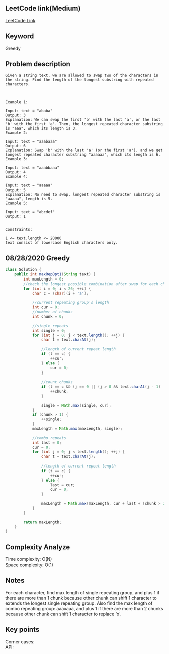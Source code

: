 ## LeetCode link(Medium)
[LeetCode Link](https://leetcode.com/problems/swap-for-longest-repeated-character-substring/)
 
## Keyword
Greedy

## Problem description
```
Given a string text, we are allowed to swap two of the characters in the string. Find the length of the longest substring with repeated characters.

 

Example 1:

Input: text = "ababa"
Output: 3
Explanation: We can swap the first 'b' with the last 'a', or the last 'b' with the first 'a'. Then, the longest repeated character substring is "aaa", which its length is 3.
Example 2:

Input: text = "aaabaaa"
Output: 6
Explanation: Swap 'b' with the last 'a' (or the first 'a'), and we get longest repeated character substring "aaaaaa", which its length is 6.
Example 3:

Input: text = "aaabbaaa"
Output: 4
Example 4:

Input: text = "aaaaa"
Output: 5
Explanation: No need to swap, longest repeated character substring is "aaaaa", length is 5.
Example 5:

Input: text = "abcdef"
Output: 1
 

Constraints:

1 <= text.length <= 20000
text consist of lowercase English characters only.
```
## 08/28/2020 Greedy
```java
class Solution {
    public int maxRepOpt1(String text) {
        int maxLength = 0;
        //check the longest possible combination after swap for each character
        for (int i = 0; i < 26; ++i) {
            char c = (char)(i + 'a');
            
            //current repeating group's length
            int cur = 0;
            //number of chunks
            int chunk = 0;
            
            //single repeats
            int single = 0;
            for (int j = 0; j < text.length(); ++j) {
                char t = text.charAt(j);
                
                //length of current repeat length
                if (t == c) {
                    ++cur;
                } else {
                    cur = 0;
                }
                
                //count chunks
                if (t == c && (j == 0 || (j > 0 && text.charAt(j - 1) != c))) {
                    ++chunk;
                }
                
                single = Math.max(single, cur);
            }
            if (chunk > 1) {
                ++single;
            }
            maxLength = Math.max(maxLength, single);
            
            //combo repeats
            int last = 0;
            cur = 0;
            for (int j = 0; j < text.length(); ++j) {
                char t = text.charAt(j);
                
                //length of current repeat length
                if (t == c) {
                    ++cur;
                } else {
                    last = cur;
                    cur = 0;
                }
                
                maxLength = Math.max(maxLength, cur + last + (chunk > 2 ? 1 : 0));
            }
        }
        
        return maxLength;
    }
}
```

## Complexity Analyze
Time complexity: O(N)  
Space complexity: O(1)

## Notes
For each character, find max length of single repeating group, and plus 1 if there are more than 1 chunk because other chunk can shift 1 character to extends the longest single repeating group. Also find the max length of combo repeating group: aaaxaaa, and plus 1 if there are more than 2 chunks because other chunk can shift 1 character to replace 'x'.  

## Key points
Corner cases:   
API: